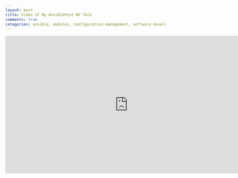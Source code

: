 ```yaml
---
layout: post
title: Video of My AnsibleFest NY Talk
comments: true
categories: ansible, modules, configuration management, software development, automated testing, code coverage, agile, tdd, bdd
---
```


<iframe allowtransparency="true" frameborder="0" scrolling="no" class="wistia_embed" name="wistia_embed" src="https://fast.wistia.com/embed/iframe/qe6c0oe4q7" width="770" height="433.125"></iframe>
